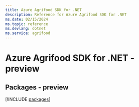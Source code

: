 ```yaml
---
title: Azure Agrifood SDK for .NET
description: Reference for Azure Agrifood SDK for .NET
ms.date: 02/15/2024
ms.topic: reference
ms.devlang: dotnet
ms.service: agrifood
---
```

# Azure Agrifood SDK for .NET - preview
## Packages - preview
[!INCLUDE [packages](agrifood-index.md)]